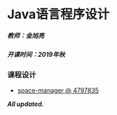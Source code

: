 # Java语言程序设计

##### 教师：金旭亮

##### 开课时间：2019年秋

### 课程设计

- [space-manager @ 4797835](https://github.com/Hyperzsb/space-manager/tree/4797835d4ee01c62abcd4b570b44684cd50698d9)

***All updated.***